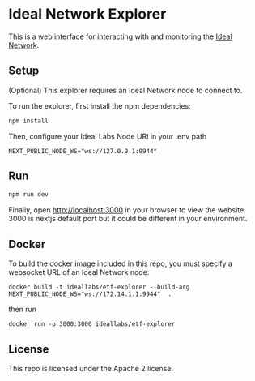 # Ideal Network Explorer

This is a web interface for interacting with and monitoring the [Ideal Network](https://docs.idealabs.network).

## Setup

(Optional) This explorer requires an Ideal Network node to connect to.

To run the explorer, first install the npm dependencies:

```bash
npm install
```

Then, configure your Ideal Labs Node URI in your .env path

```
NEXT_PUBLIC_NODE_WS="ws://127.0.0.1:9944"
```

## Run

```bash
npm run dev
```

Finally, open [http://localhost:3000](http://localhost:3000) in your browser to view the website. 3000 is nextjs default port but it could be different in your environment.

## Docker

To build the docker image included in this repo, you must specify a websocket URL of an Ideal Network node:

``` shell
docker build -t ideallabs/etf-explorer --build-arg NEXT_PUBLIC_NODE_WS="ws://172.14.1.1:9944"  .
```

then run

``` shell
docker run -p 3000:3000 ideallabs/etf-explorer
```

## License

This repo is licensed under the Apache 2 license.